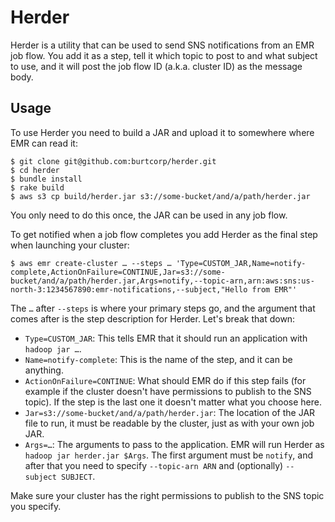 # Herder

Herder is a utility that can be used to send SNS notifications from an EMR job flow. You add it as a step, tell it which topic to post to and what subject to use, and it will post the job flow ID (a.k.a. cluster ID) as the message body.

## Usage

To use Herder you need to build a JAR and upload it to somewhere where EMR can read it:

```
$ git clone git@github.com:burtcorp/herder.git
$ cd herder
$ bundle install
$ rake build
$ aws s3 cp build/herder.jar s3://some-bucket/and/a/path/herder.jar
```

You only need to do this once, the JAR can be used in any job flow.

To get notified when a job flow completes you add Herder as the final step when launching your cluster:

```
$ aws emr create-cluster … --steps … 'Type=CUSTOM_JAR,Name=notify-complete,ActionOnFailure=CONTINUE,Jar=s3://some-bucket/and/a/path/herder.jar,Args=notify,--topic-arn,arn:aws:sns:us-north-3:1234567890:emr-notifications,--subject,"Hello from EMR"'
```

The `…` after `--steps` is where your primary steps go, and the argument that comes after is the step description for Herder. Let's break that down:

* `Type=CUSTOM_JAR`: This tells EMR that it should run an application with `hadoop jar …`.
* `Name=notify-complete`: This is the name of the step, and it can be anything.
* `ActionOnFailure=CONTINUE`: What should EMR do if this step fails (for example if the cluster doesn't have permissions to publish to the SNS topic). If the step is the last one it doesn't matter what you choose here.
* `Jar=s3://some-bucket/and/a/path/herder.jar`: The location of the JAR file to run, it must be readable by the cluster, just as with your own job JAR.
* `Args=…`: The arguments to pass to the application. EMR will run Herder as `hadoop jar herder.jar $Args`. The first argument must be `notify`, and after that you need to specify `--topic-arn ARN` and (optionally) `--subject SUBJECT`.

Make sure your cluster has the right permissions to publish to the SNS topic you specify.
